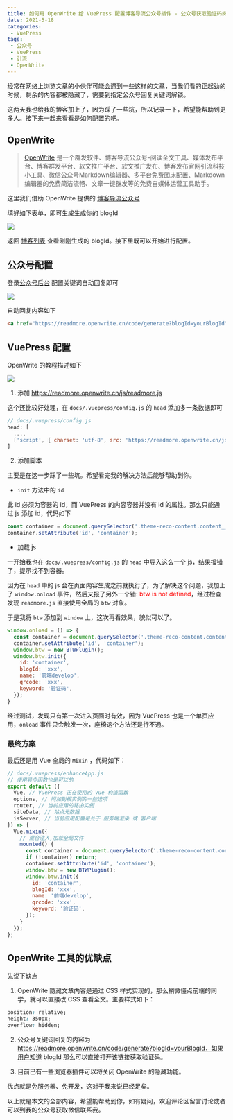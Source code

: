 ```yaml
---
title: 如何用 OpenWrite 给 VuePress 配置博客导流公众号插件 - 公众号获取验证码阅读全文
date: 2021-5-18
categories:
 - VuePress
tags:
 - 公众号
 - VuePress
 - 引流
 - OpenWrite
---
```


经常在网络上浏览文章的小伙伴可能会遇到一些这样的文章，当我们看的正起劲的时候，剩余的内容都被隐藏了，需要到指定公众号回复关键词解锁。

这两天我也给我的博客加上了，因为踩了一些坑，所以记录一下，希望能帮助到更多人。接下来一起来看看是如何配置的吧。

<!-- more -->

## OpenWrite

> [OpenWrite](https://openwrite.cn/) 是一个群发软件、博客导流公众号-阅读全文工具、媒体发布平台、博客群发平台、软文推广平台、软文推广发布、博客发布官网引流科技小工具、微信公众号Markdown编辑器、多平台免费图床配置、Markdown 编辑器的免费简洁流畅、文章一键群发等的免费自媒体运营工具助手。

这里我们借助 OpenWrite 提供的 [博客导流公众号](https://readmore.openwrite.cn/user/blog2weixin/add)

填好如下表单，即可生成生成你的 blogId

![](https://feiben-1253434158.cos.ap-guangzhou.myqcloud.com/PicGo/form.png)

返回 [博客列表](https://readmore.openwrite.cn/user/blog2weixin/list) 查看刚刚生成的 blogId。接下里既可以开始进行配置。

## 公众号配置

登录[公众号后台](https://mp.weixin.qq.com/) 配置关键词自动回复即可

![](https://feiben-1253434158.cos.ap-guangzhou.myqcloud.com/PicGo/mp.weixin.qq.com_advanced_autoreply_action=smartreply&t=ivr_keywords&token=288086371&lang=zh_CN.png)

自动回复内容如下

```html
<a href="https://readmore.openwrite.cn/code/generate?blogId=yourBlogId">点击该链接，获取博客解锁验证码</a>
```


## VuePress 配置

OpenWrite 的教程描述如下

![](https://feiben-1253434158.cos.ap-guangzhou.myqcloud.com/PicGo/openwrite.png)

1. 添加 https://readmore.openwrite.cn/js/readmore.js

这个还比较好处理，在 `docs/.vuepress/config.js` 的 `head` 添加多一条数据即可

```js
// docs/.vuepress/config.js
head: [
  ...,
  ['script', { charset: 'utf-8', src: 'https://readmore.openwrite.cn/js/readmore.js' }]
]
```

2. 添加脚本

主要是在这一步踩了一些坑。希望看完我的解决方法后能够帮助到你。


- `init` 方法中的 `id`

此 id 必须为容器的 id，而 VuePress 的内容容器并没有 id 的属性。那么只能通过 js 添加 id，代码如下

```js
const container = document.querySelector('.theme-reco-content.content__default');
container.setAttribute('id', 'container');
```

- 加载 js

一开始我也在 `docs/.vuepress/config.js` 的 `head` 中导入这么一个 js，结果报错了，提示找不到容器。

因为在 `head` 中的 js 会在页面内容生成之前就执行了，为了解决这个问题，我加上了 `window.onload` 事件，然后又报了另外一个错: <span style="color:red">btw is not defined</span>，经过检查发现 `readmore.js` 直接使用全局的 `btw` 对象。

于是我将 `btw` 添加到 `window` 上，这次再看效果，貌似可以了。

```js
window.onload = () => {
  const container = document.querySelector('.theme-reco-content.content__default');
  container.setAttribute('id', 'container');
  window.btw = new BTWPlugin();
  window.btw.init({
    id: 'container',
    blogId: 'xxx',
    name: '前端develop',
    qrcode: 'xxx',
    keyword: '验证码',
  });
}
```

经过测试，发现只有第一次进入页面时有效，因为 VuePress 也是一个单页应用，`onload` 事件只会触发一次，座椅这个方法还是行不通。

### 最终方案

最后还是用 Vue 全局的 `Mixin` ，代码如下：

```js
// docs/.vuepress/enhanceApp.js
// 使用异步函数也是可以的
export default ({
  Vue, // VuePress 正在使用的 Vue 构造函数
  options, // 附加到根实例的一些选项
  router, // 当前应用的路由实例
  siteData, // 站点元数据
  isServer, // 当前应用配置是处于 服务端渲染 或 客户端
}) => {
  Vue.mixin({
    // 混合注入,加载全局文件
    mounted() {
      const container = document.querySelector('.theme-reco-content.content__default');
      if (!container) return;
      container.setAttribute('id', 'container');
      window.btw = new BTWPlugin();
      window.btw.init({
        id: 'container',
        blogId: 'xxx',
        name: '前端develop',
        qrcode: 'xxx',
        keyword: '验证码',
      });
    }
  });
};
```

## OpenWrite 工具的优缺点

先说下缺点

1. OpenWrite 隐藏文章内容是通过 CSS 样式实现的，那么稍微懂点前端的同学，就可以直接改 CSS 查看全文。主要样式如下：

```css
position: relative;
height: 350px;
overflow: hidden;
```

2. 公众号关键词回复的内容为 https://readmore.openwrite.cn/code/generate?blogId=yourBlogId，如果用户知道 blogId 那么可以直接打开该链接获取验证码。

3. 目前已有一些浏览器插件可以将关闭 OpenWrite 的隐藏功能。

优点就是免服务器、免开发，这对于我来说已经足矣。


以上就是本文的全部内容，希望能帮助到你，如有疑问，欢迎评论区留言讨论或者可以到我的公众号获取微信联系我。

